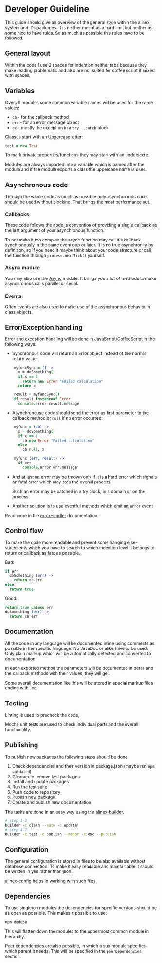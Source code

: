 Developer Guideline
=================================================
This guide should give an overview of the general style within the alinex system
and it's packages. It is neither meant as a hard limit but neither as some
nice to have rules. So as much as possible this rules have to be followed.


General layout
-------------------------------------------------
Within the code I use 2 spaces for indention neither tabs because they make
reading problematic and also are not suited for coffee script if mixed with
spaces.


Variables
-------------------------------------------------
Over all modules some common variable names will be used for the same values:

- `cb` - for the callback method
- `err` - for an error message object
- `ex` - mostly the exception in a `try...catch` block

Classes start with an Uppercase letter:

``` coffee
test = new Test
```

To mark private properties/functions they may start with an underscore.

Modules are always imported into a variable which is named after the module
and if the module exports a class the uppercase name is used.


Asynchronous code
-------------------------------------------------
Through the whole code as much as possible only asynchronous code should be used
without blocking. That brings the most performance out.

### Callbacks

These code follows the node.js convention of providing a single callback as
the last argument of your asynchronous function.

To not make it too complex the async function may call it's callback synchronously
in the same eventloop or later. It is no true asynchronity by definition, so
if you need it maybe think about your code structure or call the function
through `process.nextTick()` yourself.

### Async module

You may also use the [Async](https://github.com/alinex/node-async/) module. It
brings you a lot of methods to make asynchronous calls parallel or serial.

### Events

Often events are also used to make use of the asynchronous behavior in class
objects.


Error/Exception handling
-------------------------------------------------
Error and exception handling will be done in JavaScript/CoffeeScript in the
following ways:

- Synchronous code will return an Error object instead of the normal return
  value:

``` coffee
    myfuncSync = () ->
      x = doSomething()
      if x == 1
        return new Error "Failed calculation"
      return x

    result = myfuncSync()
    if result instanceof Error
      console.error result.message
```

- Asynchronouse code should send the error as first parameter to the callback
  method or `null` if no error occurred:

``` coffee
    myfunc = (cb) ->
      x = doSomething()
      if x == 1
        cb new Error "Failed calculation"
      else
        cb null, x

    myfunc (err, result) ->
      if err
        console.error err.message
```

- And at last an error may be thrown only if it is a hard error which signals
  an fatal error which may stop the overall process.

  Such an error may be catched in a try block, in a domain or on the process.

- Another solution is to use eventful methods which emit an `error` event

Read more in the [errorHandler](https://github.com/alinex/node-error/)
documentation.


Control flow
-------------------------------------------------
To make the code more readable and prevent some hanging else-statements which
you have to search to which indention level it belongs to return or callback
as fast as possible.

Bad:

``` coffee
if err
  doSomething (err) ->
    return cb err
else
  return true
```

Good:

``` coffee
return true unless err
doSomething (err) ->
  return cb err
```


Documentation
-------------------------------------------------
All the code in any language will be documented inline using comments as
possible in the specific language. No JavaDoc or alike have to be used.
Only plain markup which will be automatically detected and converted to
documentation.

In each exported method the parameters will be documented in detail and the
callback methods with their values, they will get.

Some overall documentation like this will be stored in special markup files
ending with `.md`.


Testing
-------------------------------------------------
Linting is used to precheck the code,

Mocha unit tests are used to check individual parts and the overall
functionality.


Publishing
-------------------------------------------------
To publish new packages the following steps should be done:

1. Check dependencies and their version in package.json (maybe run `npm outdated`)
2. Cleanup to remove test packages
3. Install and update packages
4. Run the test suite
5. Push code to repository
6. Publish new package
7. Create and publish new documentation

The tasks are done in an easy way using the
[alinex-builder](http://alinex.github.io/node-builder).

``` bash
# step 1-3
builder -c clean --auto -c update
# step 4-7
builder -c test -c publish --minor -c doc --publish
```

Configuration
-------------------------------------------------
The general configuration is stored in files to be also available without
database connection. To make it easy readable and maintainable it should
be written in yml rather than json.

[alinex-config](https://github.com/alinex/node-config/) helps in working with
such files.


Dependencies
-------------------------------------------------
To use singleton modules the dependencies for specific versions should be as
open as possible. This makes it possible to use:

``` bash
npm dedupe
```

This will flatten down the modules to the uppermost common module in hierarchy.

Peer dependencies are also possible, in which a sub module specifies which
parent it needs. This will be specified in the `peerDependencies` section.
